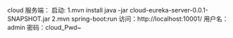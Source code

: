 cloud 服务端：
启动: 1.mvn install 
		java -jar cloud-eureka-server-0.0.1-SNAPSHOT.jar
	  2.mvn spring-boot:run
访问：http://localhost:10001/
		用户名：admin 密码：cloud_Pwd~